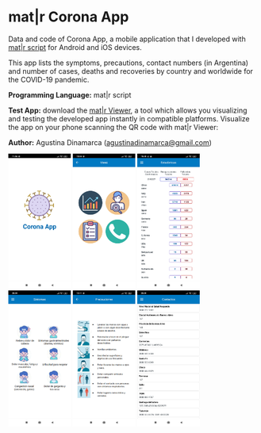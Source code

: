 # mat|r Corona App
Data and code of Corona App, a mobile application that I developed with [mat|r script](https://www.matrproject.com/)  for Android and iOS devices.

This app lists the symptoms, precautions, contact numbers (in Argentina) and number of cases, deaths and recoveries by country and worldwide for the COVID-19 pandemic.

**Programming Language:** mat|r script

**Test App:** download the [mat|r Viewer](http://matrproject.com/docs/eng/viewer-eng/), a tool which allows you visualizing and testing the developed app instantly in compatible platforms. Visualize the app on your phone scanning the QR code with mat|r Viewer:


**Author:** Agustina Dinamarca (agustinadinamarca@gmail.com)

<img src="Images/img-1.jpg" width="25%" height="25%">
<img src="Images/img-2.jpg" width="25%" height="25%">
<img src="Images/img-3.jpg" width="25%" height="25%">
<img src="Images/img-4.jpg" width="25%" height="25%">
<img src="Images/img-5.jpg" width="25%" height="25%">
<img src="Images/img-6.jpg" width="25%" height="25%">
